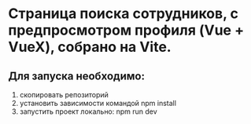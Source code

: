 # Cтраница поиска сотрудников, с предпросмотром профиля (Vue + VueX), собрано на Vite.
## Для запуска необходимо: 
1. скопировать репозиторий
2. установить зависимости командой npm install
3. запустить проект локально: npm run dev

